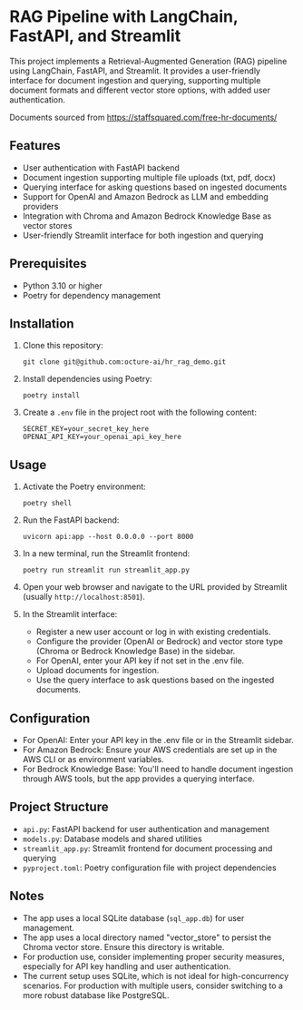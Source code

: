 # RAG Pipeline with LangChain, FastAPI, and Streamlit 

This project implements a Retrieval-Augmented Generation (RAG) pipeline using LangChain, FastAPI, and Streamlit. It provides a user-friendly interface for document ingestion and querying, supporting multiple document formats and different vector store options, with added user authentication.

Documents sourced from https://staffsquared.com/free-hr-documents/

## Features

- User authentication with FastAPI backend
- Document ingestion supporting multiple file uploads (txt, pdf, docx)
- Querying interface for asking questions based on ingested documents
- Support for OpenAI and Amazon Bedrock as LLM and embedding providers
- Integration with Chroma and Amazon Bedrock Knowledge Base as vector stores
- User-friendly Streamlit interface for both ingestion and querying

## Prerequisites

- Python 3.10 or higher
- Poetry for dependency management

## Installation

1. Clone this repository:
   ```
   git clone git@github.com:octure-ai/hr_rag_demo.git
   ```

2. Install dependencies using Poetry:
   ```
   poetry install
   ```

3. Create a `.env` file in the project root with the following content:
   ```
   SECRET_KEY=your_secret_key_here
   OPENAI_API_KEY=your_openai_api_key_here
   ```

## Usage

1. Activate the Poetry environment:
   ```
   poetry shell
   ```

2. Run the FastAPI backend:
   ```
   uvicorn api:app --host 0.0.0.0 --port 8000
   ```

3. In a new terminal, run the Streamlit frontend:
   ```
   poetry run streamlit run streamlit_app.py
   ```

4. Open your web browser and navigate to the URL provided by Streamlit (usually `http://localhost:8501`).

5. In the Streamlit interface:
   - Register a new user account or log in with existing credentials.
   - Configure the provider (OpenAI or Bedrock) and vector store type (Chroma or Bedrock Knowledge Base) in the sidebar.
   - For OpenAI, enter your API key if not set in the .env file.
   - Upload documents for ingestion.
   - Use the query interface to ask questions based on the ingested documents.

## Configuration

- For OpenAI: Enter your API key in the .env file or in the Streamlit sidebar.
- For Amazon Bedrock: Ensure your AWS credentials are set up in the AWS CLI or as environment variables.
- For Bedrock Knowledge Base: You'll need to handle document ingestion through AWS tools, but the app provides a querying interface.

## Project Structure

- `api.py`: FastAPI backend for user authentication and management
- `models.py`: Database models and shared utilities
- `streamlit_app.py`: Streamlit frontend for document processing and querying
- `pyproject.toml`: Poetry configuration file with project dependencies

## Notes

- The app uses a local SQLite database (`sql_app.db`) for user management.
- The app uses a local directory named "vector_store" to persist the Chroma vector store. Ensure this directory is writable.
- For production use, consider implementing proper security measures, especially for API key handling and user authentication.
- The current setup uses SQLite, which is not ideal for high-concurrency scenarios. For production with multiple users, consider switching to a more robust database like PostgreSQL.
